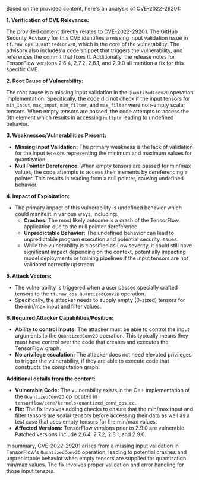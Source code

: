 Based on the provided content, here's an analysis of CVE-2022-29201:

**1. Verification of CVE Relevance:**

The provided content directly relates to CVE-2022-29201. The GitHub Security Advisory for this CVE identifies a missing input validation issue in `tf.raw_ops.QuantizedConv2D`, which is the core of the vulnerability. The advisory also includes a code snippet that triggers the vulnerability, and references the commit that fixes it. Additionally, the release notes for TensorFlow versions 2.6.4, 2.7.2, 2.8.1, and 2.9.0 all mention a fix for this specific CVE.

**2. Root Cause of Vulnerability:**

The root cause is a missing input validation in the `QuantizedConv2D` operation implementation. Specifically, the code did not check if the input tensors for `min_input`, `max_input`, `min_filter`, and `max_filter` were non-empty scalar tensors. When empty tensors are passed, the code attempts to access the 0th element which results in accessing `nullptr` leading to undefined behavior.

**3. Weaknesses/Vulnerabilities Present:**

- **Missing Input Validation:** The primary weakness is the lack of validation for the input tensors representing the minimum and maximum values for quantization.
- **Null Pointer Dereference:** When empty tensors are passed for min/max values, the code attempts to access their elements by dereferencing a pointer. This results in reading from a null pointer, causing undefined behavior.

**4. Impact of Exploitation:**

- The primary impact of this vulnerability is undefined behavior which could manifest in various ways, including:
  - **Crashes:** The most likely outcome is a crash of the TensorFlow application due to the null pointer dereference.
  - **Unpredictable Behavior:** The undefined behavior can lead to unpredictable program execution and potential security issues.
  - While the vulnerability is classified as Low severity, it could still have significant impact depending on the context, potentially impacting model deployments or training pipelines if the input tensors are not validated correctly upstream

**5. Attack Vectors:**

- The vulnerability is triggered when a user passes specially crafted tensors to the `tf.raw_ops.QuantizedConv2D` operation.
- Specifically, the attacker needs to supply empty (0-sized) tensors for the min/max input and filter values.

**6. Required Attacker Capabilities/Position:**

- **Ability to control inputs:** The attacker must be able to control the input arguments to the `QuantizedConv2D` operation. This typically means they must have control over the code that creates and executes the TensorFlow graph.
- **No privilege escalation:** The attacker does not need elevated privileges to trigger the vulnerability, if they are able to execute code that constructs the computation graph.

**Additional details from the content:**

*   **Vulnerable Code:**  The vulnerability exists in the C++ implementation of the `QuantizedConv2D` op located in `tensorflow/core/kernels/quantized_conv_ops.cc`.
*   **Fix:** The fix involves adding checks to ensure that the min/max input and filter tensors are scalar tensors before accessing their data as well as a test case that uses empty tensors for the min/max values.
*   **Affected Versions:**  TensorFlow versions prior to 2.9.0 are vulnerable. Patched versions include 2.6.4, 2.7.2, 2.8.1, and 2.9.0.

In summary, CVE-2022-29201 arises from a missing input validation in TensorFlow's `QuantizedConv2D` operation, leading to potential crashes and unpredictable behavior when empty tensors are supplied for quantization min/max values. The fix involves proper validation and error handling for those input tensors.